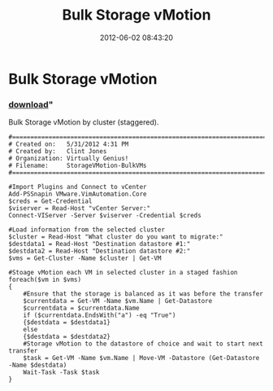 ﻿---
pid:            3445
parent:         0
children:       
poster:         Clint
title:          Bulk Storage vMotion 
date:           2012-06-02 08:43:20
format:         posh
---

# Bulk Storage vMotion 

### [download](3445.ps1)"

Bulk Storage vMotion by cluster (staggered).

```posh
#========================================================================
# Created on:   5/31/2012 4:31 PM
# Created by:   Clint Jones
# Organization: Virtually Genius!
# Filename:     StorageVMotion-BulkVMs
#========================================================================

#Import Plugins and Connect to vCenter
Add-PSSnapin VMware.VimAutomation.Core
$creds = Get-Credential
$viserver = Read-Host "vCenter Server:"
Connect-VIServer -Server $viserver -Credential $creds

#Load information from the selected cluster
$cluster = Read-Host "What cluster do you want to migrate:"
$destdata1 = Read-Host "Destination datastore #1:"
$destdata2 = Read-Host "Destination datastore #2:"
$vms = Get-Cluster -Name $cluster | Get-VM

#Stoage vMotion each VM in selected cluster in a staged fashion
foreach($vm in $vms)
{
	#Ensure that the storage is balanced as it was before the transfer
	$currentdata = Get-VM -Name $vm.Name | Get-Datastore
	$currentdata = $currentdata.Name
	if ($currentdata.EndsWith("a") -eq "True")
	{$destdata = $destdata1}
	else
	{$destdata = $destdata2}
	#Storage vMotion to the datastore of choice and wait to start next transfer
	$task = Get-VM -Name $vm.Name | Move-VM -Datastore (Get-Datastore -Name $destdata)
	Wait-Task -Task $task
}
```

